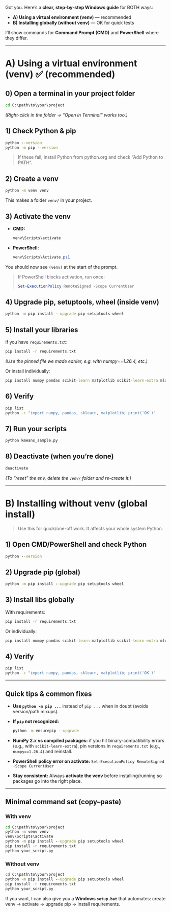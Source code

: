 Got you. Here’s a **clear, step-by-step Windows guide** for BOTH ways:

* **A) Using a virtual environment (venv)** — recommended
* **B) Installing globally (without venv)** — OK for quick tests

I’ll show commands for **Command Prompt (CMD)** and **PowerShell** where they differ.

---

# A) Using a virtual environment (venv) ✅ (recommended)

## 0) Open a terminal in your project folder

```bat
cd C:\path\to\your\project
```

*(Right-click in the folder → “Open in Terminal” works too.)*

## 1) Check Python & pip

```bat
python --version
python -m pip --version
```

> If these fail, install Python from python.org and check “Add Python to PATH”.

## 2) Create a venv

```bat
python -m venv venv
```

This makes a folder `venv/` in your project.

## 3) Activate the venv

* **CMD:**

  ```bat
  venv\Scripts\activate
  ```
* **PowerShell:**

  ```powershell
  venv\Scripts\Activate.ps1
  ```

You should now see `(venv)` at the start of the prompt.

> If PowerShell blocks activation, run once:
>
> ```powershell
> Set-ExecutionPolicy RemoteSigned -Scope CurrentUser
> ```

## 4) Upgrade pip, setuptools, wheel (inside venv)

```bat
python -m pip install --upgrade pip setuptools wheel
```

## 5) Install your libraries

If you have `requirements.txt`:

```bat
pip install -r requirements.txt
```

*(Use the pinned file we made earlier, e.g. with numpy==1.26.4, etc.)*

Or install individually:

```bat
pip install numpy pandas scikit-learn matplotlib scikit-learn-extra mlxtend seaborn
```

## 6) Verify

```bat
pip list
python -c "import numpy, pandas, sklearn, matplotlib; print('OK')"
```

## 7) Run your scripts

```bat
python kmeans_sample.py
```

## 8) Deactivate (when you’re done)

```bat
deactivate
```

*(To “reset” the env, delete the `venv/` folder and re-create it.)*

---

# B) Installing **without** venv (global install)

> Use this for quick/one-off work. It affects your whole system Python.

## 1) Open CMD/PowerShell and check Python

```bat
python --version
```

## 2) Upgrade pip (global)

```bat
python -m pip install --upgrade pip setuptools wheel
```

## 3) Install libs globally

With requirements:

```bat
pip install -r requirements.txt
```

Or individually:

```bat
pip install numpy pandas scikit-learn matplotlib scikit-learn-extra mlxtend seaborn
```

## 4) Verify

```bat
pip list
python -c "import numpy, pandas, sklearn, matplotlib; print('OK')"
```

---

## Quick tips & common fixes

* **Use `python -m pip ...`** instead of `pip ...` when in doubt (avoids version/path mixups).
* **If `pip` not recognized:**

  ```bat
  python -m ensurepip --upgrade
  ```
* **NumPy 2.x vs compiled packages:** if you hit binary-compatibility errors (e.g., with `scikit-learn-extra`), pin versions in `requirements.txt` (e.g., `numpy==1.26.4`) and reinstall.
* **PowerShell policy error on activate:**
  `Set-ExecutionPolicy RemoteSigned -Scope CurrentUser`
* **Stay consistent:** Always **activate the venv** before installing/running so packages go into the right place.

---

## Minimal command set (copy–paste)

### With venv

```bat
cd C:\path\to\your\project
python -m venv venv
venv\Scripts\activate
python -m pip install --upgrade pip setuptools wheel
pip install -r requirements.txt
python your_script.py
```

### Without venv

```bat
cd C:\path\to\your\project
python -m pip install --upgrade pip setuptools wheel
pip install -r requirements.txt
python your_script.py
```

If you want, I can also give you a **Windows `setup.bat`** that automates: create venv → activate → upgrade pip → install requirements.
